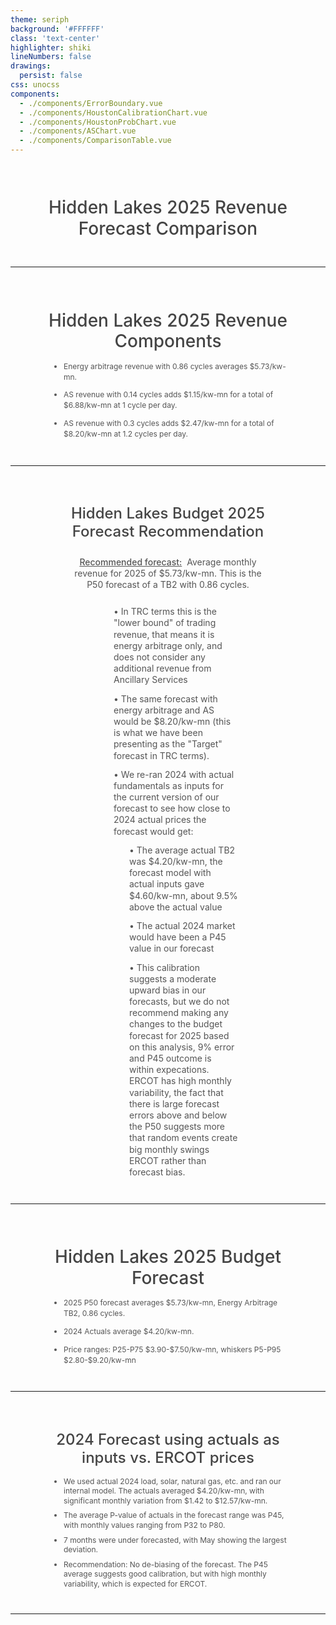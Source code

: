 ```yaml
---
theme: seriph
background: '#FFFFFF'
class: 'text-center'
highlighter: shiki
lineNumbers: false
drawings:
  persist: false
css: unocss
components:
  - ./components/ErrorBoundary.vue
  - ./components/HoustonCalibrationChart.vue
  - ./components/HoustonProbChart.vue
  - ./components/ASChart.vue
  - ./components/ComparisonTable.vue
---
```


<div style="text-align: center; padding: 15px 40px;">
<h1 style="font-size: 28px; color: #444444; font-weight: 500; margin-bottom: 15px; line-height: 1.2;">Hidden Lakes 2025 Revenue Forecast Comparison</h1>

<Suspense>
  <ComparisonTable />
  <template #fallback>
    <div class="loading">Loading table...</div>
  </template>
</Suspense>
</div>

---

<div style="text-align: center; padding: 15px 40px;">
<h1 style="font-size: 28px; color: #444444; font-weight: 500; margin-bottom: 15px; line-height: 1.2;">Hidden Lakes 2025 Revenue Components</h1>

<div style="max-width: 1200px; margin: 0 auto; text-align: left; padding: 0 20px;">
<ul style="margin: 0 0 10px 0; padding-left: 25px;">
<li style="font-size: 12px; color: #555555; margin-bottom: 12px; line-height: 1.4;">Energy arbitrage revenue with 0.86 cycles averages $5.73/kw-mn.</li>
<li style="font-size: 12px; color: #555555; margin-bottom: 12px; line-height: 1.4;">AS revenue with 0.14 cycles adds $1.15/kw-mn for a total of $6.88/kw-mn at 1 cycle per day.</li>
<li style="font-size: 12px; color: #555555; margin-bottom: 12px; line-height: 1.4;">AS revenue with 0.3 cycles adds $2.47/kw-mn for a total of $8.20/kw-mn at 1.2 cycles per day.</li>
</ul>
</div>
<Suspense>
  <ASChart />
  <template #fallback>
    <div class="loading">Loading chart...</div>
  </template>
</Suspense>
</div>

---

<div style="text-align: center; padding: 15px 60px;">
<h1 style="font-size: 24px; color: #444444; font-weight: 500; margin-bottom: 25px; line-height: 1.2;">Hidden Lakes Budget 2025 Forecast Recommendation</h1>

<div style="max-width: 1200px; margin: 0 auto; text-align: center; padding: 0 40px; margin-bottom: 25px;">
<p style="font-size: 14px; color: #555555; line-height: 1.3;"><span style="text-decoration: underline; font-weight: 500; margin-right: 4px;">Recommended forecast:</span> Average monthly revenue for 2025 of $5.73/kw-mn. This is the P50 forecast of a TB2 with 0.86 cycles.</p>
</div>

<div style="max-width: 1200px; margin: 0 auto; text-align: left; padding: 0 80px;">
<ul style="list-style-type: none; margin: 0; padding: 0;">
<ul style="list-style-type: none; margin: 0; padding-left: 25px;">
<li style="font-size: 14px; color: #555555; margin-bottom: 12px; line-height: 1.3;">• In TRC terms this is the "lower bound" of trading revenue, that means it is energy arbitrage only, and does not consider any additional revenue from Ancillary Services</li>

<li style="font-size: 14px; color: #555555; margin-bottom: 12px; line-height: 1.3;">• The same forecast with energy arbitrage and AS would be $8.20/kw-mn (this is what we have been presenting as the "Target" forecast in TRC terms).</li>

<li style="font-size: 14px; color: #555555; margin-bottom: 12px; line-height: 1.3;">• We re-ran 2024 with actual fundamentals as inputs for the current version of our forecast to see how close to 2024 actual prices the forecast would get:</li>

<ul style="list-style-type: none; margin: 0; padding-left: 25px;">
<li style="font-size: 14px; color: #555555; margin-bottom: 12px; line-height: 1.3;">• The average actual TB2 was $4.20/kw-mn, the forecast model with actual inputs gave $4.60/kw-mn, about 9.5% above the actual value</li>

<li style="font-size: 14px; color: #555555; margin-bottom: 12px; line-height: 1.3;">• The actual 2024 market would have been a P45 value in our forecast</li>

<li style="font-size: 14px; color: #555555; margin-bottom: 12px; line-height: 1.3;">• This calibration suggests a moderate upward bias in our forecasts, but we do not recommend making any changes to the budget forecast for 2025 based on this analysis, 9% error and P45 outcome is within expecations. ERCOT has high monthly variability, the fact that there is large forecast errors above and below the P50 suggests more that random events create big monthly swings ERCOT rather than forecast bias.</li>
</ul>
</ul>
</ul>
</div>
</div>

---

<div style="text-align: center; padding: 15px 40px;">
<h1 style="font-size: 28px; color: #444444; font-weight: 500; margin-bottom: 15px; line-height: 1.2;">Hidden Lakes 2025 Budget Forecast</h1>
<div style="max-width: 1200px; margin: 0 auto; text-align: left; padding: 0 20px;">
<ul style="margin: 0 0 10px 0; padding-left: 25px;">
<li style="font-size: 12px; color: #555555; margin-bottom: 12px; line-height: 1.4;">2025 P50 forecast averages $5.73/kw-mn, Energy Arbitrage TB2, 0.86 cycles.</li>
<li style="font-size: 12px; color: #555555; margin-bottom: 12px; line-height: 1.4;">2024 Actuals average $4.20/kw-mn.</li>
<li style="font-size: 12px; color: #555555; margin-bottom: 12px; line-height: 1.4;">Price ranges: P25-P75 $3.90-$7.50/kw-mn, whiskers P5-P95 $2.80-$9.20/kw-mn</li>
</ul>
</div>
<Suspense>
  <HoustonProbChart />
  <template #fallback>
    <div class="loading">Loading chart...</div>
  </template>
</Suspense>
</div>

---

<div style="text-align: center; padding: 15px 40px;">
<h1 style="font-size: 24px; color: #444444; font-weight: 500; margin-bottom: 15px; line-height: 1.2;">2024 Forecast using actuals as inputs vs. ERCOT prices</h1>
<div style="max-width: 1200px; margin: 0 auto; text-align: left; padding: 0 20px;">
<ul style="margin: 0 0 10px 0; padding-left: 25px;">
<li style="font-size: 12px; color: #555555; margin-bottom: 8px; line-height: 1.3;">We used actual 2024 load, solar, natural gas, etc. and ran our internal model. The actuals averaged $4.20/kw-mn, with significant monthly variation from $1.42 to $12.57/kw-mn.</li>
<li style="font-size: 12px; color: #555555; margin-bottom: 8px; line-height: 1.3;">The average P-value of actuals in the forecast range was P45, with monthly values ranging from P32 to P80.</li>
<li style="font-size: 12px; color: #555555; margin-bottom: 8px; line-height: 1.3;">7 months were under forecasted, with May showing the largest deviation.</li>
<li style="font-size: 12px; color: #555555; margin-bottom: 8px; line-height: 1.3;">Recommendation: No de-biasing of the forecast. The P45 average suggests good calibration, but with high monthly variability, which is expected for ERCOT.</li>
</ul>
</div>
<Suspense>
  <HoustonCalibrationChart />
  <template #fallback>
    <div class="loading">Loading chart...</div>
  </template>
</Suspense>
</div>

<style>
.loading {
  height: 350px;
  display: flex;
  align-items: center;
  justify-content: center;
  background: white;
  border-radius: 8px;
  box-shadow: 0 1px 3px 0 rgba(0, 0, 0, 0.1);
  color: #666;
  font-size: 16px;
}
</style>

--- 